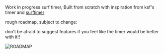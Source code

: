 Work in progress surf timer, Built from scratch with inspiration from ksf's timer and [surftimer](https://github.com/surftimer/Surftimer-Official)

rough roadmap, subject to change:

don't be afraid to suggest features if you feel like the timer would be better with it!! 

![ROADMAP](https://i.imgur.com/DmLxgIU.png"ROADMAP")
